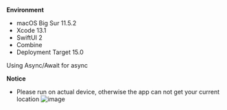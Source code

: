 **Environment**
- macOS Big Sur 11.5.2
- Xcode 13.1
- SwiftUI 2
- Combine
- Deployment Target 15.0

Using Async/Await for async

**Notice**
- Please run on actual device, otherwise the app can not get your current location 
![image](https://github.com/lmw4051/WeatherData/blob/main/VKDA9003.gif)
